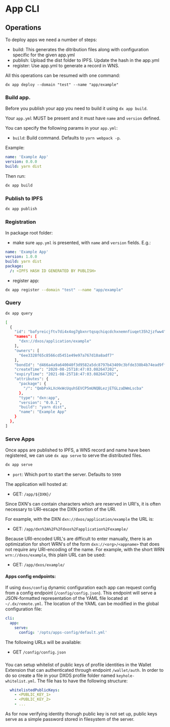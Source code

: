 # App CLI

## Operations

To deploy apps we need a number of steps:

- build: This generates the ditribution files along with configuration specific for the given app.yml
- publish: Upload the dist folder to IPFS. Update the hash in the app.yml
- register: Use app.yml to generate a record in WNS.

All this operations can be resumed with one command:

```
dx app deploy --domain "test" --name "app/example"
```

### Build app.

Before you publish your app you need to build it using `dx app build`.

Your `app.yml` MUST be present and it must have `name` and `version` defined.

You can specify the following params in your `app.yml`:

- `build`: Build command. Defaults to `yarn webpack -p`.

Example:

```yml
name: 'Example App'
version: 0.0.0
build: yarn dist
```

Then run:

```bash
dx app build
```

### Publish to IPFS

```bash
dx app publish
```

### Registration

In package root folder:

- make sure `app.yml` is presented, with `name` and `version` fields. E.g.:

```yaml
name: 'Example App'
version: 1.0.0
build: yarn dist
package:
  /: <IPFS HASH ID GENERATED BY PUBLISH>
```

- register app:

```bash
dx app register --domain "test" --name "app/example"
```

### Query

```bash
dx app query

[
  {
    "id": "bafyreicjftv7di4x4og7gbxnrtqsqchiqcdchxnemnfiuqet35h2jzfww4",
    "names": [
      "dxn://dxos/application/example"
    ],
    "owners": [
      "6ee3328f65c8566cd5451e49e97a767d10a8adf7"
    ],
    "bondId": "d466a4a9a640040f3d9582a5dc8797b43409c3bfde338b4b74ead9ffa225b494",
    "createTime": "2020-08-25T18:47:03.082647202",
    "expiryTime": "2021-08-25T18:47:03.082647202",
    "attributes": {
      "package": {
        "/": "QmbPxkLXcHxWcUquhSEVCP5mUNQBLezjETGLzaDWmLscba"
      },
      "type": "dxn:app",
      "version": "0.0.1",
      "build": "yarn dist",
      "name": "Example App"
    }
  },
]
```

### Serve Apps

Once apps are published to IPFS, a WNS record and name have been registered, we can use `dx app serve` to serve the distributed files.

```bash
dx app serve
```

- `port`: Which port to start the server. Defaults to `5999`

The application will hosted at:

- GET: `/app/${DXN}/`

Since DXN's can contain characters which are reserved in URI's, it is often necessary to URI-escape the DXN portion of the URI.

For example, with the DXN `dxn://dxos/application/example` the URL is: 

- GET: `/app/dxn%3A%2F%2Fdxos%2Fapplication%2Fexample/`

Because URI-encoded URL's are difficult to enter manually, there is an optimization for short WRN's of the form `dxn://<org>/<appname>` that does not require any URI-encoding of the name.  For example, with the short WRN `wrn://dxos/example`, this plain URL can be used:

- GET: `/app/dxos/example/`

#### Apps config endpoints:

If using `dxos/config` dynamic configuration each app can request config from a config endpoint (`/config/config.json`).
This endpoint will serve a JSON-formatted representation of the YAML file located at `~/.dx/remote.yml`. The location of the YAML can be modified in the global configuration file:

```yaml
cli:
  app:
    serve:
      config: '/opts/apps-config/default.yml'
```


The following URLs will be available:

- GET `/config/config.json`

###

You can setup whitelist of public keys of profile identities in the Wallet Extension that can authenticated through endpoint `/wallet/auth`. In order to do so create a file in your DXOS profile folder named `keyhole-whitelist.yml`. The file has to have the following structure:

```yaml
  whitelistedPublicKeys:
    - <PUBLIC_KEY_1>
    - <PUBLIC_KEY_2>
    - ...
```

As for now verifying identity thorugh public key is not set up, public keys serve as a simple password stored in filesystem of the server.
